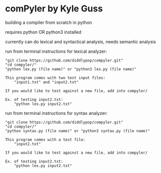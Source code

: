 # comPyler by Kyle Guss


building a compiler from scratch in python

requires python OR python3 installed

currently can do lexical and syntactical analysis, needs semantic analysis

run from terminal instructions for lexical analyzer: 

    "git clone https://github.com/diddlypop/compyler.git"
    "cd compyler/"
    "python lex.py (file name)" or "python3 lex.py (file name)"
    
    This program comes with two test input files:
        "input1.txt" and "input2.txt"
        
    If you would like to test against a new file, add into compyler/
    
    Ex. of testing input2.txt:
        "python lex.py input2.txt"
        
run from terminal instructions for syntax analyzer: 

    "git clone https://github.com/diddlypop/compyler.git"
    "cd compyler/"
    "python syntax.py (file name)" or "python3 syntax.py (file name)"
    
    This program comes with a test file:
        "input2.txt"
        
    If you would like to test against a new file, add into compyler/
    
    Ex. of testing input2.txt:
        "python lex.py input2.txt"
